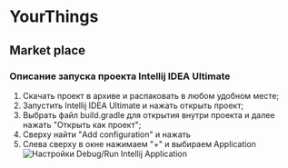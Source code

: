 # YourThings
## Market place
### Описание запуска проекта Intellij IDEA Ultimate
1. Скачать проект в архиве и распаковать в любом удобном месте;
2. Запустить Intellij IDEA Ultimate и нажать открыть проект;
3. Выбрать файл build.gradle для открытия внутри проекта и далее нажать "Открыть как проект";
4. Сверху найти "Add configuration" и нажать
5. Слева сверху в окне нажимаем "+" и выбираем Application
![Настройки Debug/Run Intellij Application](https://ibb.co/BNm8v1z)
